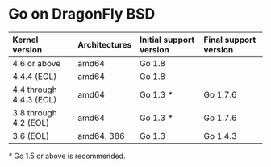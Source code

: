 # Go on DragonFly BSD

| **Kernel version**      | **Architectures** | **Initial support version** | **Final support version** |
|:------------------------|:------------------|:----------------------------|:--------------------------|
| 4.6 or above            | amd64             | Go 1.8                      |                           |
| 4.4.4 (EOL)             | amd64             | Go 1.8                      |                           |
| 4.4 through 4.4.3 (EOL) | amd64             | Go 1.3 _*_                  | Go 1.7.6                  |
| 3.8 through 4.2 (EOL)   | amd64             | Go 1.3 _*_                  | Go 1.7.6                  |
| 3.6 (EOL)               | amd64, 386        | Go 1.3                      | Go 1.4.3                  |

_*_ Go 1.5 or above is recommended.